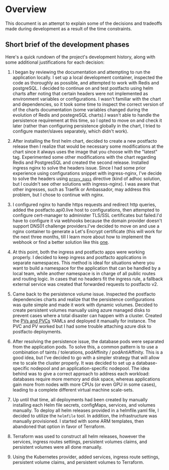 # Overview

This document is an attempt to explain some of the decisions and tradeoffs made during development as a result of the time constraints.

## Short brief of the development phases

Here's a quick rundown of the project's development history, along with some additional justifications for each decision:

1. I began by reviewing the documentation and attempting to run the application locally. I set up a local development container, inspected the code as thoroughly as possible, and attempted to work with Redis and postgreSQL. I decided to continue on and test postfacto using helm charts after noting that certain headers were not implemented as environment variables or configurations. I wasn't familiar with the chart and dependencies, so it took some time to inspect the correct version of of the charts documentation (some variables changed during the evolution of Redis and postegreSQL charts).I wasn't able to handle the persistence requirement at this time, so I opted to move on and check it later (rather than configuring persistence globally in the chart, I tried to configure master/slaves separately, which didn't work).

2. After installing the first helm chart, decided to create a new postfacto release then I realize that would be necessary some modifications at the chart since it always uses the image that you choose with the "latest" tag. Experimented some other modifications with the chart regarding Redis and PostgresSQL and created the second release. Installed ingress nginx to solve the headers issue. Since I had some prior experience using configurations snippet with ingress-nginx, I've decide to solve the headers using [`proxy_pass`](https://docs.nginx.com/nginx/admin-guide/web-server/reverse-proxy/) directive (kind of adhoc solution, but I couldn't see other solutions with ingress-nginx). I was aware that other ingresses, such as Traefik or Ambassador, may address this problem, but I chose to continue with nginx.

3. I configured nginx to handle https requests and redirect http queries, added the postfacto.api0.live host to configurations, then attempted to configure cert-manager to administer TLS/SSL certificates but failed.I'd have to configure it via webhooks because the domain provider doesn't support DNS01 challenge providers.I've decided to move on and use a nginx container to generate a Let's Encrypt certificate (this will work for the next three months, till I learn more about how to implement the webhook or find a better solution like this [one](https://github.com/snowdrop/godaddy-webhook).

4. At this point, both the ingress and postfacto apps were working properly. I decided to keep ingress and postfacto applications in separate namespaces. This method is ideal for situations where you want to build a namespace for the application that can be handled by a local team, while another namespace is in charge of all public routes and routing logic. In cases that no headers fit the ingress rule, a fallback external service was created that forwarded requests to postfacto v2.

5. Came back to the persistence volume issue. Inspected the postfacto dependencies charts and realize that the persistence configurations was quite simple and made it work with dynamic volumes. Decided to create persistent volumes manually using azure managed disks to prevent cases where a total disaster can happen with a cluster. Created the [PVs and PVCs](https://kubernetes.io/docs/concepts/storage/persistent-volumes/) YAMLs and deployed it manually for instance. The PVC and PV worked but I had some trouble attaching azure disk to postfacto deployments.

6. After resolving the persistence issue, the database pods were separated from the application pods. To solve this, a common pattern is to use a combination of taints / tolerations, podAffinity / podAntiAffinity.
   This is a good idea, but I've decided to go with a simpler strategy that will allow me to scale the cluster properly. It was decided to set up a database-specific nodepool and an application-specific nodepool.
   The idea behind was to give a correct approach to address each workload: databases require more memory and disk space, whereas applications gain more from nodes with more CPUs (or even GPU in some cases), leading to a complete different virtual machine scale-sets.

7. Up until that time, all deployments had been created by manually installing each Helm file secrets, configMaps, services, and volumes manually. To deploy all helm releases provided in a helmfile.yaml file, I decided to utilize the `helmfile` tool. In addition, the infrastructure was manually provisioned. I started with some ARM templates, then abandoned that option in favor of Terraform.

8. Terraform was used to construct all helm releases, however the services, ingress routes settings, persistent volumes claims, and persistent volumes were all done manually.

9. Using the Kubernetes provider, added services, ingress route settings, persistent volume claims, and persistent volumes to Terraform.
